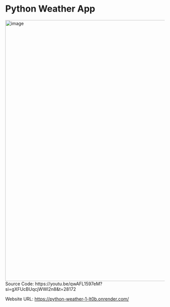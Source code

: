 # Python Weather App
<img width="1916" height="827" alt="image" src="https://github.com/user-attachments/assets/15ea15a6-1110-4dda-8818-9cb935348efa" />
Source Code: https://youtu.be/qwAFL1597eM?si=gXFUcBUqcjWWl2n8&t=28172

Website URL: https://python-weather-1-lt0b.onrender.com/
